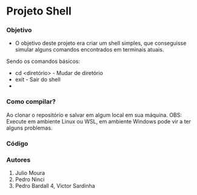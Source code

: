 # Projeto Shell

### Objetivo
* O objetivo deste projeto era criar um shell simples, que conseguisse simular alguns comandos
encontrados em terminais atuais.

Sendo os comandos básicos:
- cd <diretório> - Mudar de diretório
- exit - Sair do shell
- 

### Como compilar?
Ao clonar o repositório e salvar em algum local em sua máquina.
OBS: Execute em ambiente Linux ou WSL, em ambiente Windows pode vir a ter alguns problemas. 

### Código

### Autores
1. Julio Moura
2. Pedro Ninci
3. Pedro Bardall
4, Victor Sardinha